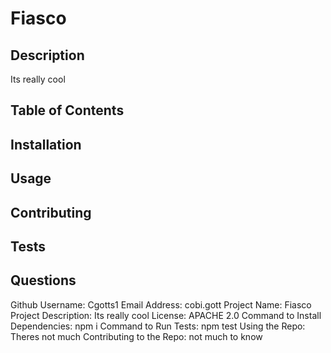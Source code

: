
 
# Fiasco

## Description
Its really cool

## Table of Contents

## Installation

## Usage

## Contributing

## Tests

## Questions






Github Username: Cgotts1
Email Address: cobi.gott
Project Name: Fiasco
Project Description: Its really cool
License: APACHE 2.0
Command to Install Dependencies: npm i
Command to Run Tests: npm test
Using the Repo: Theres not much
Contributing to the Repo: not much to know
